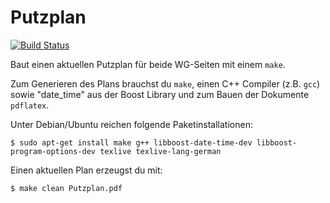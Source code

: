 # Putzplan
[![Build Status](https://travis-ci.org/Kruecke/Putzplan.svg?branch=master)](https://travis-ci.org/Kruecke/Putzplan)

Baut einen aktuellen Putzplan für beide WG-Seiten mit einem `make`.

Zum Generieren des Plans brauchst du `make`, einen C++ Compiler (z.B. `gcc`) sowie "date\_time" aus der Boost Library und zum Bauen der Dokumente `pdflatex`.

Unter Debian/Ubuntu reichen folgende Paketinstallationen:
```
$ sudo apt-get install make g++ libboost-date-time-dev libboost-program-options-dev texlive texlive-lang-german
```

Einen aktuellen Plan erzeugst du mit:
```
$ make clean Putzplan.pdf
```
